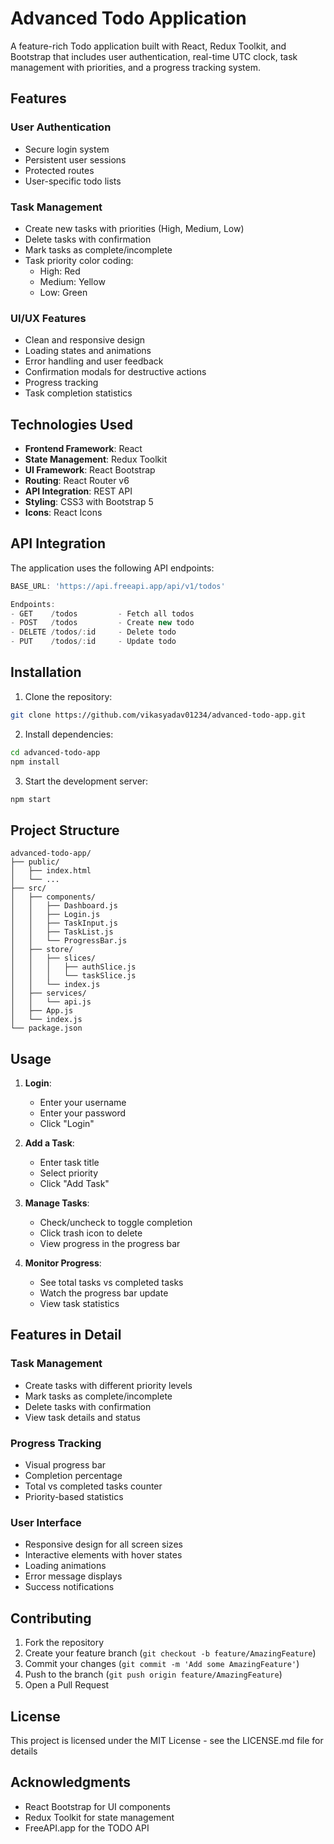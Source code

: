 # Advanced Todo Application

A feature-rich Todo application built with React, Redux Toolkit, and Bootstrap that includes user authentication, real-time UTC clock, task management with priorities, and a progress tracking system.

## Features

### User Authentication
- Secure login system
- Persistent user sessions
- Protected routes
- User-specific todo lists

### Task Management
- Create new tasks with priorities (High, Medium, Low)
- Delete tasks with confirmation
- Mark tasks as complete/incomplete
- Task priority color coding:
  - High: Red
  - Medium: Yellow
  - Low: Green


### UI/UX Features
- Clean and responsive design
- Loading states and animations
- Error handling and user feedback
- Confirmation modals for destructive actions
- Progress tracking
- Task completion statistics

## Technologies Used

- **Frontend Framework**: React
- **State Management**: Redux Toolkit
- **UI Framework**: React Bootstrap
- **Routing**: React Router v6
- **API Integration**: REST API
- **Styling**: CSS3 with Bootstrap 5
- **Icons**: React Icons

## API Integration

The application uses the following API endpoints:
```javascript
BASE_URL: 'https://api.freeapi.app/api/v1/todos'

Endpoints:
- GET    /todos         - Fetch all todos
- POST   /todos         - Create new todo
- DELETE /todos/:id     - Delete todo
- PUT    /todos/:id     - Update todo
```

## Installation

1. Clone the repository:
```bash
git clone https://github.com/vikasyadav01234/advanced-todo-app.git
```

2. Install dependencies:
```bash
cd advanced-todo-app
npm install
```

3. Start the development server:
```bash
npm start
```

## Project Structure

```
advanced-todo-app/
├── public/
│   ├── index.html
│   └── ...
├── src/
│   ├── components/
│   │   ├── Dashboard.js
│   │   ├── Login.js
│   │   ├── TaskInput.js
│   │   ├── TaskList.js
│   │   └── ProgressBar.js
│   ├── store/
│   │   ├── slices/
│   │   │   ├── authSlice.js
│   │   │   └── taskSlice.js
│   │   └── index.js
│   ├── services/
│   │   └── api.js
│   ├── App.js
│   └── index.js
└── package.json
```

## Usage

1. **Login**:
   - Enter your username
   - Enter your password
   - Click "Login"

2. **Add a Task**:
   - Enter task title
   - Select priority
   - Click "Add Task"

3. **Manage Tasks**:
   - Check/uncheck to toggle completion
   - Click trash icon to delete
   - View progress in the progress bar

4. **Monitor Progress**:
   - See total tasks vs completed tasks
   - Watch the progress bar update
   - View task statistics

## Features in Detail

### Task Management
- Create tasks with different priority levels
- Mark tasks as complete/incomplete
- Delete tasks with confirmation
- View task details and status

### Progress Tracking
- Visual progress bar
- Completion percentage
- Total vs completed tasks counter
- Priority-based statistics

### User Interface
- Responsive design for all screen sizes
- Interactive elements with hover states
- Loading animations
- Error message displays
- Success notifications

## Contributing

1. Fork the repository
2. Create your feature branch (`git checkout -b feature/AmazingFeature`)
3. Commit your changes (`git commit -m 'Add some AmazingFeature'`)
4. Push to the branch (`git push origin feature/AmazingFeature`)
5. Open a Pull Request

## License

This project is licensed under the MIT License - see the LICENSE.md file for details

## Acknowledgments

- React Bootstrap for UI components
- Redux Toolkit for state management
- FreeAPI.app for the TODO API